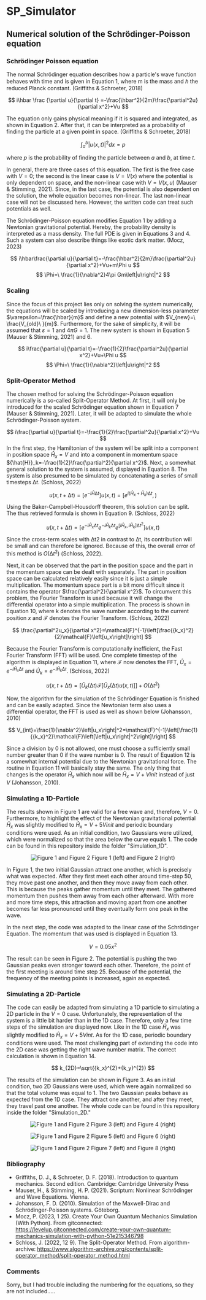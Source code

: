 # SP_Simulator

## Numerical solution of the Schrödinger-Poisson equation 

### Schrödinger Poisson equation
The normal Schrödinger equation describes how a particle's wave function behaves with time and is given in Equation 1, where m is the mass and ℏ the reduced Planck constant. (Griffiths & Schroeter, 2018)

$$
i\hbar \frac {\partial u}{\partial t} =-\frac{\hbar^2}{2m}\frac{\partial^2u}{\partial x^2}+Vu
$$

The equation only gains physical meaning if it is squared and integrated, as shown in Equation 2. After that, it can be interpreted as a probability of finding the particle at a given point in space. (Griffiths & Schroeter, 2018)

$$
\int_{a}^{b}{\left|u(x,t)\right|^2dx}=p
$$

where $p$ is the probability of finding the particle between $a$ and $b$, at time $t$.

In general, there are three cases of this equation. The first is the free case with $V=0$; the second is the linear case is $V=V(x)$ where the potential is only dependent on space, and the non-linear case with $V=V(x,u)$ (Mauser & Stimming, 2021). Since, in the last case, the potential is also dependent on the solution, the whole equation becomes non-linear. The last non-linear case will not be discussed here. However, the written code can treat such potentials as well. 

The Schrödinger-Poisson equation modifies Equation 1 by adding a Newtonian gravitational potential. Hereby, the probability density is interpreted as a mass density. The full PDE is given in Equations 3 and 4. Such a system can also describe things like exotic dark matter. (Mocz, 2023)

$$
i\hbar\frac{\partial u}{\partial t}=-\frac{\hbar^2}{2m}\frac{\partial^2u}{\partial x^2}+Vu+m\Phi u
$$
$$
\Phi=\ \frac{1}{\nabla^2}4\pi Gm\left|u\right|^2
$$

### Scaling 

Since the focus of this project lies only on solving the system numerically, the equations will be scaled by introducing a new dimension-less parameter $\varepsilon=\frac{\hbar}{m}$ and define a new potential with $V_{new}=\ \frac{V_{old}\ }{m}$. Furthermore, for the sake of simplicity, it will be assumed that  $\varepsilon=1$ and $4\pi G=1$. The new system is shown in Equation 5 (Mauser & Stimming, 2021) and 6. 

$$
i\frac{\partial u}{\partial t}=-\frac{1}{2}\frac{\partial^2u}{\partial x^2}+Vu+\Phi u
$$
$$
\Phi=\ \frac{1}{\nabla^2}\left|u\right|^2
$$

### Split-Operator Method 

The chosen method for solving the Schrödinger-Poisson equation numerically is a so-called Split-Operator Method. At first, it will only be introduced for the scaled Schrödinger equation shown in Equation 7 (Mauser & Stimming, 2021). Later, it will be adapted to simulate the whole Schrödinger-Poisson system.

$$
i\frac{\partial u}{\partial t}=-\frac{1}{2}\frac{\partial^2u}{\partial x^2}+Vu
$$
In the first step, the Hamiltonian of the system will be split into a component in position space ${\hat{H}}_x=V$ and into a component in momentum space ${\hat{H}}_k=-\frac{1}{2}\frac{\partial^2}{\partial x^2}$. Next, a somewhat general solution to the system is assumed, displayed in Equation 8. The system is also presumed to be simulated by concatenating a series of small timesteps $∆t$. (Schloss, 2022)

$$
u(x,t+∆t)=[e^{-i\hat{H}∆t}] u\left(x,t\right)=[e^{i(\hat{H}_x+\hat{H}_k)∆t},)
$$

Using the Baker-Campbell-Housdorff theorem, this solution can be split. The thus retrieved formula is shown in Equation 9. (Schloss, 2022)

$$
u(x,t+∆t)=[e^{-i\hat{H}_x∆t}e^{-i\hat{H}_k∆t}e^{[i\hat{H}_x,i\hat{H}_k]∆t^2}]u(x,t)
$$

Since the cross-term scales with ∆t2 in contrast to ∆t, its contribution will be small and can therefore be ignored. Because of this, the overall error of this method is $Ο(∆t^{2})$ (Schloss, 2022).

Next, it can be observed that the part in the position space and the part in the momentum space can be dealt with separately. The part in position space can be calculated relatively easily since it is just a simple multiplication. The momentum space part is a bit more difficult since it contains the operator $\frac{\partial^2}{\partial x^2}$. To circumvent this problem, the Fourier Transform is used because it will change the differential operator into a simple multiplication. The process is shown in Equation 10, where k denotes the wave number according to the current position $x$ and $\mathcal{F}$ denotes the Fourier Transform. (Schloss, 2022)

$$
\frac{\partial^2u_x}{\partial x^2}=\mathcal{F}^{-1}\left[\frac{{k_x}^2}{2}\mathcal{F}\left[u_x\right]\right]
$$

Because the Fourier Transform is computationally inefficient, the Fast Fourier Transform (FFT) will be used. One complete timestep of the algorithm is displayed in Equation 11, where $\mathcal{F}$ now denotes the FFT, ${\hat{U}}_x=e^{-i\hat{H}_x∆t}$ and ${\hat{U}}_k=e^{-i\hat{H}_k∆t}$. (Schloss, 2022)

$$
u(x,t+∆t)=[\hat{U}_k(∆t)\mathcal{F}[\hat{U}_x(∆t)u(x,t)]] +O(∆t^{2})
$$

Now, the algorithm for the simulation of the Schrödinger Equation is finished and can be easily adapted. Since the Newtonian term also uses a differential operator, the FFT is used as well as shown below (Johansson, 2010)

$$
V_{int}=\frac{1}{\nabla^2}\left|u_x\right|^2=\mathcal{F}^{-1}\left[\frac{1}{{k_x}^2}\mathcal{F}\left[\left|u_x\right|^2\right]\right]
$$

Since a division by $0$ is not allowed, one must choose a sufficiently small number greater than $0$ if the wave number is $0$. The result of Equation 12 is a somewhat internal potential due to the Newtonian gravitational force. The routine in Equation 11 will basically stay the same. The only thing that changes is the operator ${\hat{H}}_x$ which now will be ${\hat{H}}_x=V+Vinit$ instead of just $V$ (Johansson, 2010).

### Simulating a 1D-Particle 

The results shown in Figure 1 are valid for a free wave and, therefore, $V=0$. Furthermore, to highlight the effect of the Newtonian gravitational potential ${\hat{H}}_x$ was slightly modified to ${\hat{H}}_x=V+ {5V}init$ and periodic boundary conditions were used. As an initial condition, two Gaussians were utilized, which were normalized so that the area below the curve equals $1$. The code can be found in this repository inside the folder "Simulation_1D".

<p align="center">
    <img src="zz_pictures_for_readme/picture_1.png" alt="Figure 1 and Figure 2">
    Figure 1 (left) and Figure 2 (right)
</p>

In Figure 1, the two initial Gaussian attract one another, which is precisely what was expected. After they first meet each other around time-step 50, they move past one another, and then they move away from each other. This is because the peaks gather momentum until they meet. The gathered momentum then pushes them away from each other afterward. With more and more time steps, this attraction and moving apart from one another becomes far less pronounced until they eventually form one peak in the wave. 

In the next step, the code was adapted to the linear case of the Schrödinger Equation. The momentum that was used is displayed in Equation 13. 

$$V=0.05x^2 $$

The result can be seen in Figure 2. The potential is pushing the two Gaussian peaks even stronger toward each other. Therefore, the point of the first meeting is around time step 25. Because of the potential, the frequency of the meeting points is increased, again as expected. 

### Simulating a 2D-Particle 
The code can easily be adapted from simulating a 1D particle to simulating a 2D particle in the $V=0$ case. Unfortunately, the representation of the system is a little bit harder than in the 1D case. Therefore, only a few time steps of the simulation are displayed now. Like in the 1D case ${\hat{H}}_x$ was slightly modified to ${\hat{H}}_x=V+5Vint$. As for the 1D case, periodic boundary conditions were used. The most challenging part of extending the code into the 2D case was getting the right wave number matrix. The correct calculation is shown in Equation 14. 

$$
k_{2D}=\sqrt{{k_x}^{2}+{k_y}^{2}}
$$

The results of the simulation can be shown in Figure 3. As an initial condition, two 2D Gaussians were used, which were again normalized so that the total volume was equal to $1$. The two Gaussian peaks behave as expected from the 1D case. They attract one another, and after they meet, they travel past one another. The whole code can be found in this repository inside the folder "Simulation_2D." 

<p align="center">
    <img src="zz_pictures_for_readme/picture_2.png" alt="Figure 1 and Figure 2">
    Figure 3 (left) and Figure 4 (right)
</p>

<p align="center">
    <img src="zz_pictures_for_readme/picture_3.png" alt="Figure 1 and Figure 2">
    Figure 5 (left) and Figure 6 (right)
</p>

<p align="center">
    <img src="zz_pictures_for_readme/picture_4.png" alt="Figure 1 and Figure 2">
    Figure 7 (left) and Figure 8 (right)
</p>

### Bibliography

- Griffiths, D. J., & Schroeter, D. F. (2018). Introduction to quantum mechanics. Second edition. Cambridge: Cambridge University Press
- Mauser, H., & Stimming, H. P. (2021). Scriptum: Nonlinear Schrödinger and Wave Equations. Vienna.
- Johansson, F. D. (2010). Simulation of the Maxwell-Dirac and Schrödinger-Poisson systems. Göteborg.
- Mocz, P. (2023, 1 25). Create Your Own Quantum Mechanics Simulation (With Python). From gitconnected: https://levelup.gitconnected.com/create-your-own-quantum-mechanics-simulation-with-python-51e215346798
- Schloss, J. (2022, 12 9). The Split-Operator Method. From algorithm-archive: https://www.algorithm-archive.org/contents/split-operator_method/split-operator_method.html


### Comments 

Sorry, but I had trouble including the numbering for the equations, so they are not included.....
